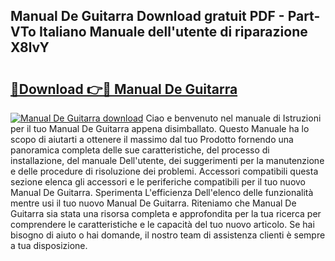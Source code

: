 ## Manual De Guitarra Download gratuit PDF - Part-VTo Italiano Manuale dell'utente di riparazione X8lvY

# <h2><a href="http://dfd8qbu.blite.top/?on=Manual+De+Guitarra">🔗Download 👉🔴 Manual De Guitarra</a></h2>

[![Manual De Guitarra download](https://i.imgur.com/lujVjoI.png)](http://dfd8qbu.blite.top/?on=Manual+De+Guitarra)
Ciao e benvenuto nel manuale di Istruzioni per il tuo Manual De Guitarra appena disimballato. Questo Manuale ha lo scopo di aiutarti a ottenere il massimo dal tuo Prodotto fornendo una panoramica completa delle sue caratteristiche, del processo di installazione, del manuale Dell'utente, dei suggerimenti per la manutenzione e delle procedure di risoluzione dei problemi. Accessori compatibili questa sezione elenca gli accessori e le periferiche compatibili per il tuo nuovo Manual De Guitarra. Sperimenta L'efficienza Dell'elenco delle funzionalità mentre usi il tuo nuovo Manual De Guitarra. Riteniamo che Manual De Guitarra sia stata una risorsa completa e approfondita per la tua ricerca per comprendere le caratteristiche e le capacità del tuo nuovo articolo. Se hai bisogno di aiuto o hai domande, il nostro team di assistenza clienti è sempre a tua disposizione.
